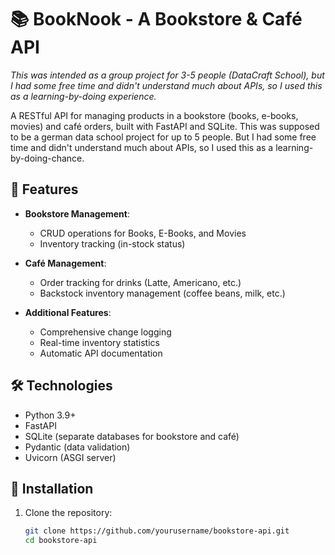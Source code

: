 # 📚 BookNook - A Bookstore & Café API
*This was intended as a group project for 3-5 people (DataCraft School), 
but I had some free time and didn't understand much about APIs, so I used this as a learning-by-doing experience.*
 
A RESTful API for managing products in a bookstore (books, e-books, movies) and café orders, built with FastAPI and SQLite. This was supposed to be a german data school project for up to 5 people. But I had some free time and didn't understand much about APIs, so I used this as a learning-by-doing-chance.

## 📖 Features

- **Bookstore Management**:
  - CRUD operations for Books, E-Books, and Movies
  - Inventory tracking (in-stock status)
  
- **Café Management**:
  - Order tracking for drinks (Latte, Americano, etc.)
  - Backstock inventory management (coffee beans, milk, etc.)
  
- **Additional Features**:
  - Comprehensive change logging
  - Real-time inventory statistics
  - Automatic API documentation

## 🛠️ Technologies

- Python 3.9+
- FastAPI
- SQLite (separate databases for bookstore and café)
- Pydantic (data validation)
- Uvicorn (ASGI server)

## 🚀 Installation

1. Clone the repository:
   ```bash
   git clone https://github.com/yourusername/bookstore-api.git
   cd bookstore-api
